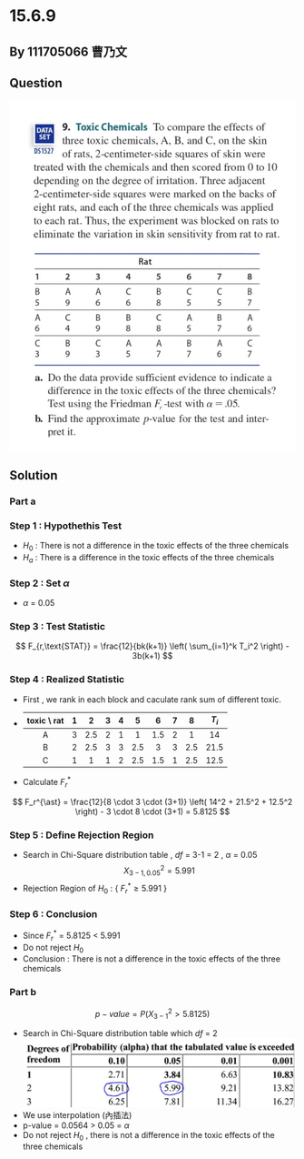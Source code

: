 # 15.6.9

## By 111705066 曹乃文

## Question
![images](https://github.com/HWTeng-Course/202402-Statistics/blob/main/Images/15.6.9.jpg)

## Solution

### Part a
### Step  1 :  Hypothethis Test
- $H_0$ : There is not a difference in the toxic effects of the three chemicals
- $H_a$ : There is a difference in the toxic effects of the three chemicals
### Step  2 :  Set $\alpha$
- $\alpha$ = 0.05 
### Step  3 :  Test Statistic

$$
F_{r,\text{STAT}} = \frac{12}{bk(k+1)} \left( \sum_{i=1}^k T_i^2 \right) - 3b(k+1)
$$

### Step  4 :  Realized Statistic
- First , we rank in each block and caculate rank sum of different toxic.
  
- |  toxic \ rat |  1  |  2  |  3  |  4  |  5  |  6  |  7  |  8  |  $T_i$  |  
  | :----------: | :-: | :-: | :-: | :-: | :-: | :-: | :-: | :-: |   :-:   |
  | A            | 3   | 2.5 | 2   | 1   | 1   | 1.5 | 2   | 1   |   14    |
  | B            | 2   | 2.5 | 3   | 3   | 2.5 | 3   | 3   | 2.5 |   21.5  | 
  | C            | 1   | 1   | 1   | 2   | 2.5 | 1.5 | 1   | 2.5 |   12.5  |



- Calculate $F_r^{\ast}$
  
$$
F_r^{\ast} = \frac{12}{8 \cdot 3 \cdot (3+1)} \left( 14^2 + 21.5^2 + 12.5^2 \right) - 3 \cdot 8 \cdot (3+1) = 5.8125
$$
### Step  5 :  Define Rejection Region
- Search in Chi-Square distribution table  ,  $df$ = 3-1 = 2  ,  $\alpha$ = 0.05
  $$X^2_{3-1,0.05} = 5.991$$
- Rejection Region of $H_0$ : { $F_r^{\ast} \geq 5.991$ }
### Step  6 :  Conclusion
- Since $F_r^{\ast}$ = 5.8125 < 5.991
- Do not reject $H_0$
- Conclusion : There is not a difference in the toxic effects of the three chemicals

### Part b
$$
p-value = P\left( X^2_{3-1} >  5.8125\right)
$$

- Search in Chi-Square distribution table  which  $df$ = 2
![images](https://github.com/HWTeng-Course/202402-Statistics/blob/main/Images/Chi_Square_15.6.9.JPG)
- We use interpolation (內插法)
- p-value = 0.0564 > 0.05 = $\alpha$
- Do not reject $H_0$ ,  there is not a difference in the toxic effects of the three chemicals
  
